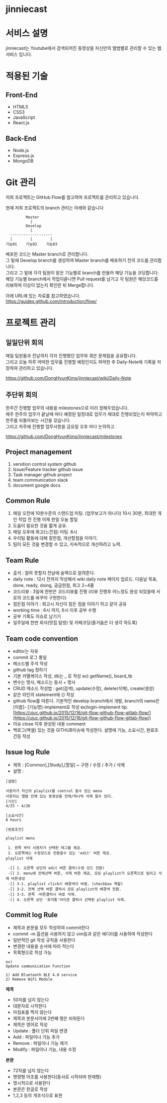 # jinniecast


서비스 설명
============

jinniecast는 Youtube에서 검색되어진 동영상을 자신만의 앨범별로 관리할 수 있는 웹서비스 입니다.

적용된 기술
============

## Front-End
* HTML5
* CSS3
* JavaScript
* React.js

## Back-End
* Node.js
* Express.js
* MongoDB

Git 관리
============

저희 프로젝트는 GitHub Flow를 참고하여 프로젝트를 관리하고 있습니다.

현재 저희 프로젝트의 branch 관리는 아래와 같습니다

             Master
               |
             Develop
               |
      -------------------
      |        |        |
    기능01    기능02    기능03

배포된 코드는 Master branch로 관리합니다.<br/>
그 밑에 Develop branch를 생성하여 Master branch를 배포하기 전의 코드를 관리합니다.<br/>
그리고 그 밑에 각각 팀원이 맡은 기능별로 branch를 만들어 해당 기능을 코딩합니다.<br/>
해당 기능별 branch에서 작업이끝나면 Pull request를 남기고 각 팀원은 해당코드를 리뷰하여 이상이 없는지 확인한 뒤 Merge합니다.

아래 URL에 있는 자료를 참고하였습니다.<br/>
https://guides.github.com/introduction/flow/

프로젝트 관리
============
## 일일단위 회의
매일 팀원들과 전날까지 각자 진행했던 업무와 겪은 문제점을 공유합니다.<br/>
그리고 오늘 하루 어떠한 업무를 진행할 예정인지도 파악한 후 Daily-Note에 기록을 저장하여 관리하고 있습니다.<br/>

https://github.com/DongHyunKims/jinniecast/wiki/Daily-Note

## 주단위 회의
한주간 진행할 업무의 내용을 milestones으로 미리 정해두었습니다.<br/>
매주 한주의 업무가 끝날때 마다 예정된 일정대로 업무가 제대로 진행되었는지 파악하고 한주를 되돌아보는 시간을 갖습니다.<br/>
그리고 차주에 진행할 업무사항을 금요일 오후 마다 논의하고 .<br/>

https://github.com/DongHyunKims/jinniecast/milestones

## Project management

1. versition control system
   github
2. Issue/Feature tracker
   github issue
3. Task manager
   github project
4. team communication
   slack
5. document
   google docs

## Common Rule

1. 매일 오전에 10분수준의 스탠드업 미팅. (업무보고가 아니다) 10시 30분, 최대한 개인 작업 전 진행 
   어제 한일 
   오늘 할일
2. 도움이 필요한 것을 짧게 공유.
3. 매일 오후에 회고(느낀점) 미팅. 6시
4. 우리팀 활동에 대해 잘한점, 개선할점을 이야기.
5. 팀이 모든 것을 변경할 수 있고, 지속적으로 개선하려고 노력.

## Team Rule

- 출석 : 참여 못할지 전날에 슬랙으로 알려준다. 
- daily note : 12시 전까지 작성해서 wiki daily note 페이지 업로드. 다음날 목표, done, ready, doing, 궁금한점, 회고 2~4줄
- 코드리뷰 : 3일에 한번은 코드리뷰를 진행 (리뷰 진행후 어느정도 완성 되었을때 서로의 코드를 바꾸어 구현한다)
- 힘든점 이야기 : 회고시 자신이 힘든 점을 이야기 하고 같이 공유
- working time : 6시 까지, 6시 이후 공부 수행 
- 공부 기록도 이슈로 남기기
- 일주일에 한번 외식(맛집 탐방) 및 카페코딩(즐거움은 더 생각 하도록) 

## Team code convention

- editor는 자유
- commit 로그 통일
- 메소드별 주석 작성
- github tag 정하기
- 기본 카멜케이스 작성, db는 _ 로 작성 ex) getName(), board_tb
- 변수는 명사, 메소드는 동사 + 명사
- CRUD 메소드 작성법 : get(검색), update(수정), delete(삭제), create(생성)
- 같은 라인의 statement에 {} 작성
- github flow를 따른다. 기본적인 develop branch에서 개발, branch의 name은 [이름]- [기능명]-implement로 작성 ex)login-implement tip. [https://ujuc.github.io/2015/12/16/git-flow-github-flow-gitlab-flow/](https://ujuc.github.io/2015/12/16/git-flow-github-flow-gitlab-flow/)
- 이슈 close 이후 완성된 내용 comment
- 백로그(엑셀) 있는 것을 GITHUB이슈에 작성한다. 설명에 기능, 소요시간, 완료조건등 작성

## Issue log Rule
- 제목 : [Common],[Study],[할일] ~ 구현 / 수정 / 추가 / 삭제
- 설명 : 
~~~
[설명]

사용자가 자신의 playlist를 control 할수 있는 menu
사용자는 앨범 안에 있는 동영상을 전체/하나씩 삭제 할수 있다.
[기간]
4/25 ~ 4/26

[소요시간]
8 hours

[완료조건]

playlist menu

 1. 왼쪽 부터 사용자가 선택한 태그를 제공.
 2. 오른쪽에는 수정모드로 전환할수 있는 'edit' 버튼 제공.
playlist 삭제

 -[] 1. 오른쪽 상단의 edit 버튼 클릭(수정 모드 전환)
 -[] 2. menu에 전체선택 버튼, 삭제 버튼 제공, 모든 playlist가 오른쪽으로 밀리고 삭제 버튼생성
 -[] 3-1. playlist click시 배경색이 바뀜. (checkbox 역할)
 -[] 3-2. 전체 선택 버튼 클릭시 모든 playlist의 배경색 전환.
 -[] 3-3. 왼쪽 -버튼클릭시 바로 삭제.
 -[] 4. 오른쪽 상단 '휴지통'아이콘 클릭시 선택된 playlist 삭제.
~~~

## Commit log Rule

- 제목과 본문을 모두 작성하여 commit한다
- commit -m 옵션을 사용하지 않고 vim등과 같은 에디터를 사용하여 작성한다
- 일반적인 git 작성 규칙을 사용한다
- 변경한 내용을 순서에 따라 적는다
- 목록형으로 작성 가능

~~~
ex)
Update communication Function

1) Add Bluetooth BLE 4.0 service
2) Remove WiFi Module
~~~

**제목**
- 50자를 넘지 않는다
- 대문자로 시작한다
- 마침표를 찍지 않는다
- 제목과 본문사이에 2번째 행은 비워둔다
- 제목은 영어로 작성
- Update : 폴더 단위 파일 변경
- Add : 파일이나 기능 추가
- Remove : 파일이나 기능 제거
- Modify : 파일이나 기능, 내용 수정

**본문**
- 72자를 넘지 않는다
- 명령형 어조를 사용한다(동사로 시작되며 현재형)
- 명시적으로 사용한다
- 본문은 한글로 작성
- 1,2,3 등의 개조식으로 표현


